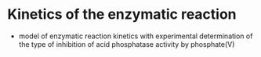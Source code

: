 # Kinetics of the enzymatic reaction
- model of enzymatic reaction kinetics with experimental determination of the type of inhibition of acid phosphatase activity by phosphate(V)
